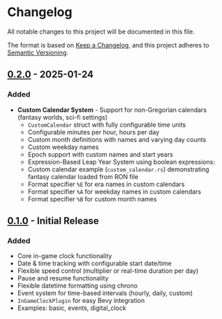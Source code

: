 # Changelog

All notable changes to this project will be documented in this file.

The format is based on [Keep a Changelog](https://keepachangelog.com/en/1.0.0/),
and this project adheres to [Semantic Versioning](https://semver.org/spec/v2.0.0.html).

## [0.2.0] - 2025-01-24

### Added
- **Custom Calendar System** - Support for non-Gregorian calendars (fantasy worlds, sci-fi settings)
  - `CustomCalendar` struct with fully configurable time units
  - Configurable minutes per hour, hours per day
  - Custom month definitions with names and varying day counts
  - Custom weekday names
  - Epoch support with custom names and start years
  - Expression-Based Leap Year System using boolean expressions:
  - Custom calendar example (`custom_calendar.rs`) demonstrating fantasy calendar loaded from RON file
  - Format specifier `%E` for era names in custom calendars
  - Format specifier `%A` for weekday names in custom calendars
  - Format specifier `%B` for custom month names


## [0.1.0] - Initial Release

### Added
- Core in-game clock functionality
- Date & time tracking with configurable start date/time
- Flexible speed control (multiplier or real-time duration per day)
- Pause and resume functionality
- Flexible datetime formatting using chrono
- Event system for time-based intervals (hourly, daily, custom)
- `InGameClockPlugin` for easy Bevy integration
- Examples: basic, events, digital_clock

[0.2.0]: https://github.com/don-matheo/bevy_ingame_clock/releases/tag/v0.2.0
[0.1.0]: https://github.com/don-matheo/bevy_ingame_clock/releases/tag/v0.1.0